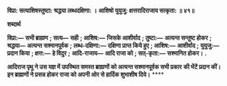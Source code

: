 **विप्रा: सत्याशिषस्तुष्टा: श्रद्धया लब्धदक्षिणा: ।** **आशिषो युयुजु: क्षत्तरादिराजाय सत्कृता: ॥ ४१॥** 

**शब्दार्थ** 

**विप्रा:—** **सभी ब्राह्मण** **; सत्य—** **सही** **; आशिष:—** **जिसके आशीर्वाद** **; तुष्टा:—** **अत्यन्त सन्तुष्ट होकर** **; श्रद्धया—** **अत्यन्त** **सश्मानपूर्वक** **; लब्ध-दक्षिणा:—** **दक्षिणा प्राप्त किये हुए** **; आशिष:—** **आशीर्वाद** **; युयुजु:—** **प्रदान किया** **; क्षत्त:—** **हे विदुर** **;** **आदि-राजाय—** **आदि राजा को** **; सत्-कृता:—** **सश्मानित होकर।** **.** 

**आदिराज पृथु ने उस यज्ञ में उपस्थित समस्त ब्राह्मणों को अत्यन्त सश्मानपूर्वक सभी प्रकार** **की भेंटें प्रदान कीं। इन ब्राह्मणों ने प्रसन्न होकर राजा को अपनी ओर से हार्दिक शुभाशीष दिये।** **** 